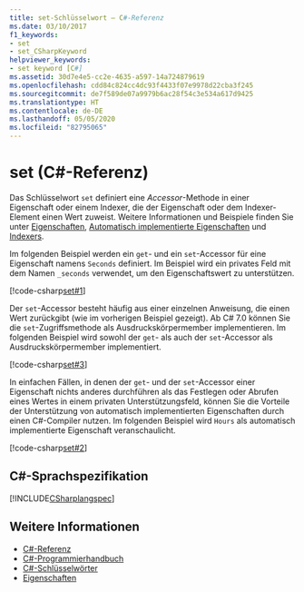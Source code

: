 ```yaml
---
title: set-Schlüsselwort – C#-Referenz
ms.date: 03/10/2017
f1_keywords:
- set
- set_CSharpKeyword
helpviewer_keywords:
- set keyword [C#]
ms.assetid: 30d7e4e5-cc2e-4635-a597-14a724879619
ms.openlocfilehash: cdd84c824cc4dc93f4433f07e9978d22cba3f245
ms.sourcegitcommit: de7f589de07a9979b6ac28f54c3e534a617d9425
ms.translationtype: HT
ms.contentlocale: de-DE
ms.lasthandoff: 05/05/2020
ms.locfileid: "82795065"
---
```

# <a name="set-c-reference"></a>set (C#-Referenz)

Das Schlüsselwort `set` definiert eine *Accessor*-Methode in einer Eigenschaft oder einem Indexer, die der Eigenschaft oder dem Indexer-Element einen Wert zuweist. Weitere Informationen und Beispiele finden Sie unter [Eigenschaften](../../programming-guide/classes-and-structs/properties.md), [Automatisch implementierte Eigenschaften](../../programming-guide/classes-and-structs/auto-implemented-properties.md) und [Indexers](../../programming-guide/indexers/index.md).

Im folgenden Beispiel werden ein `get`- und ein `set`-Accessor für eine Eigenschaft namens `Seconds` definiert. Im Beispiel wird ein privates Feld mit dem Namen `_seconds` verwendet, um den Eigenschaftswert zu unterstützen.

[!code-csharp[set#1](~/samples/snippets/csharp/language-reference/keywords/get/get-1.cs)]

Der `set`-Accessor besteht häufig aus einer einzelnen Anweisung, die einen Wert zurückgibt (wie im vorherigen Beispiel gezeigt). Ab C# 7.0 können Sie die `set`-Zugriffsmethode als Ausdruckskörpermember implementieren. Im folgenden Beispiel wird sowohl der `get`- als auch der `set`-Accessor als Ausdruckskörpermember implementiert.

[!code-csharp[set#3](~/samples/snippets/csharp/language-reference/keywords/get/get-3.cs)]
  
In einfachen Fällen, in denen der `get`- und der `set`-Accessor einer Eigenschaft nichts anderes durchführen als das Festlegen oder Abrufen eines Wertes in einem privaten Unterstützungsfeld, können Sie die Vorteile der Unterstützung von automatisch implementierten Eigenschaften durch einen C#-Compiler nutzen. Im folgenden Beispiel wird `Hours` als automatisch implementierte Eigenschaft veranschaulicht.

[!code-csharp[set#2](~/samples/snippets/csharp/language-reference/keywords/get/get-2.cs)]
  
## <a name="c-language-specification"></a>C#-Sprachspezifikation

[!INCLUDE[CSharplangspec](~/includes/csharplangspec-md.md)]

## <a name="see-also"></a>Weitere Informationen

- [C#-Referenz](../index.md)
- [C#-Programmierhandbuch](../../programming-guide/index.md)
- [C#-Schlüsselwörter](index.md)
- [Eigenschaften](../../programming-guide/classes-and-structs/properties.md)
